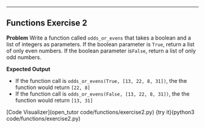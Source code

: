 ----------

## Functions Exercise 2

**Problem**
Write a function called `odds_or_evens` that takes a boolean and a list of integers as parameters. If the boolean parameter is `True`, return a list of only even numbers. If the boolean parameter is`False`, return a list of only odd numbers.

**Expected Output**
* If the function call is `odds_or_evens(True, [13, 22, 8, 31])`, the the function would return `[22, 8]`
* If the function call is `odds_or_evens(False, [13, 22, 8, 31])`, the the function would return `[13, 31]`

[Code Visualizer](open_tutor code/functions/exercise2.py)
{try it}(python3 code/functions/exercise2.py)